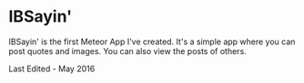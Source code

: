 <h1>IBSayin'</h1>

<p>IBSayin' is the first Meteor App I've created. It's a simple app where you can post quotes and images. You can also view the posts of others.</p>

<p>Last Edited - May 2016</p>
